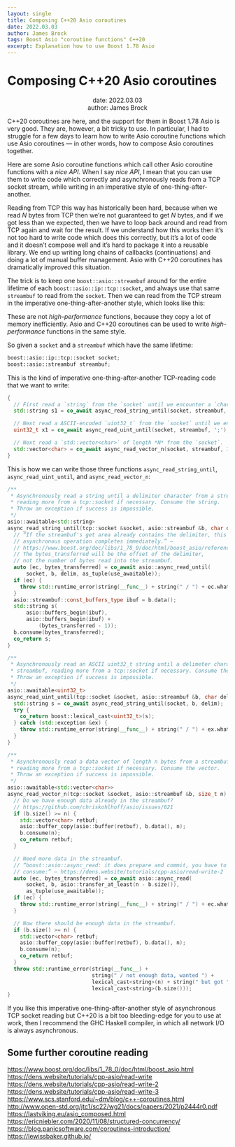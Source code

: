 ```yaml
---
layout: single
title: Composing C++20 Asio coroutines
date: 2022.03.03
author: James Brock
tags: Boost Asio "coroutine functions" C++20 
excerpt: Explanation how to use Boost 1.78 Asio
---
```


# Composing C++20 Asio coroutines

<p align="center">
date: 2022.03.03<br>
author: James Brock
</p>

C++20 coroutines are here, and the support for them in Boost 1.78 Asio is very good. 
They are, however, a bit tricky to use. 
In particular, I had to struggle for a few days to learn how to write Asio coroutine functions
which use Asio coroutines — in other words, how to compose Asio coroutines together.

Here are some Asio coroutine functions which call other Asio coroutine functions with a *nice API*.
When I say
*nice API*, I mean that you can use them to write code which correctly and asynchronously 
reads from a TCP socket stream, while writing in an imperative style of one-thing-after-another.

Reading from TCP this way has historically been hard, because when we read *N* bytes from TCP
then we’re not guaranteed to get *N* bytes, and if we got less than we expected, then
we have to loop back around and read from TCP again and wait for the result. If we understand
how this works then it’s not too hard to write code which does this correctly, but it’s a lot of
code and it doesn’t compose well and it’s hard to package it into a reusable library. 
We end up writing long chains of callbacks (continuations) and doing a lot of manual buffer
management. Asio with C++20 coroutines has dramatically improved this situation.

The trick is to keep one `boost::asio::streambuf` around for the entire lifetime
of each `boost::asio::ip::tcp::socket`, and always use that same `streambuf` to read
from the `socket`. Then we can read from the TCP stream in the imperative one-thing-after-another
style, which looks like this:

These are not *high-performance* functions, because they copy a lot of memory inefficiently. 
Asio and C++20 coroutines can be used to write *high-performance* functions in the same style.

So given a `socket` and a `streambuf` which have the same lifetime:

```c++
boost::asio::ip::tcp::socket socket;
boost::asio::streambuf streambuf;
```

This is the kind of imperative one-thing-after-another TCP-reading code that we want to write:

```c++
{
  // First read a `string` from the `socket` until we encounter a `char` `';'`.
  std::string s1 = co_await async_read_string_until(socket, streambuf, ';');

  // Next read a ASCII-encoded `uint32_t` from the `socket` until we encounter a `char` `';'`.
  uint32_t x1 = co_await async_read_uint_until(socket, streambuf, ';');

  // Next read a `std::vector<char>` of length *N* from the `socket`.
  std::vector<char> = co_await async_read_vector_n(socket, streambuf, 10);
}
```

This is how we can write those three functions `async_read_string_until`, `async_read_uint_until`, and `async_read_vector_n`:


```c++
/**
 * Asynchronously read a string until a delimiter character from a streambuf,
 * reading more from a tcp::socket if necessary. Consume the string.
 * Throw an exception if success is impossible.
 */
asio::awaitable<std::string>
async_read_string_until(tcp::socket &socket, asio::streambuf &b, char delim) {
  // “If the streambuf's get area already contains the delimiter, this
  // asynchronous operation completes immediately.” —
  // https://www.boost.org/doc/libs/1_78_0/doc/html/boost_asio/reference/async_read_until/overload5.html
  // The bytes_transferred will be the offset of the delimiter,
  // not the number of bytes read into the streambuf.
  auto [ec, bytes_transferred] = co_await asio::async_read_until(
      socket, b, delim, as_tuple(use_awaitable));
  if (ec) {
    throw std::runtime_error(string(__func__) + string(" / ") + ec.what());
  }
  asio::streambuf::const_buffers_type ibuf = b.data();
  std::string s(
      asio::buffers_begin(ibuf),
      asio::buffers_begin(ibuf) +
          (bytes_transferred - 1));
  b.consume(bytes_transferred);
  co_return s;
}

/**
 * Asynchronously read an ASCII uint32_t string until a delimeter character from
 * streambuf, reading more from a tcp::socket if necessary. Consume the string.
 * Throw an exception if success is impossible.
 */
asio::awaitable<uint32_t>
async_read_uint_until(tcp::socket &socket, asio::streambuf &b, char delim) {
  std::string s = co_await async_read_string_until(socket, b, delim);
  try {
    co_return boost::lexical_cast<uint32_t>(s);
  } catch (std::exception &ex) {
    throw std::runtime_error(string(__func__) + string(" / ") + ex.what());
  }
}

/**
 * Asynchronously read a data vector of length n bytes from a streambuf,
 * reading more from a tcp::socket if necessary. Consume the vector.
 * Throw an exception if success is impossible.
 */
asio::awaitable<std::vector<char>>
async_read_vector_n(tcp::socket &socket, asio::streambuf &b, size_t n) {
  // Do we have enough data already in the streambuf?
  // https://github.com/chriskohlhoff/asio/issues/621
  if (b.size() >= n) {
    std::vector<char> retbuf;
    asio::buffer_copy(asio::buffer(retbuf), b.data(), n);
    b.consume(n);
    co_return retbuf;
  }

  // Need more data in the streambuf.
  // “boost::asio::async_read: it does prepare and commit, you have to do
  // consume:” — https://dens.website/tutorials/cpp-asio/read-write-2
  auto [ec, bytes_transferred] = co_await asio::async_read(
      socket, b, asio::transfer_at_least(n - b.size()),
      as_tuple(use_awaitable));
  if (ec) {
    throw std::runtime_error(string(__func__) + string(" / ") + ec.what());
  }

  // Now there should be enough data in the streambuf.
  if (b.size() >= n) {
    std::vector<char> retbuf;
    asio::buffer_copy(asio::buffer(retbuf), b.data(), n);
    b.consume(n);
    co_return retbuf;
  }
  throw std::runtime_error(string(__func__) +
                           string(" / not enough data, wanted ") +
                           lexical_cast<string>(n) + string(" but got ") +
                           lexical_cast<string>(b.size()));
}
```

If you like this imperative one-thing-after-another style of asynchronous TCP socket reading but C++20 
is a bit too bleeding-edge for you to use at work, then I recommend the GHC Haskell compiler,
in which all network I/O is always asynchronous.

## Some further coroutine reading

https://www.boost.org/doc/libs/1_78_0/doc/html/boost_asio.html
https://dens.website/tutorials/cpp-asio/read-write
https://dens.website/tutorials/cpp-asio/read-write-2
https://dens.website/tutorials/cpp-asio/read-write-3
https://www.scs.stanford.edu/~dm/blog/c++-coroutines.html
http://www.open-std.org/jtc1/sc22/wg21/docs/papers/2021/p2444r0.pdf
https://lastviking.eu/asio_composed.html
https://ericniebler.com/2020/11/08/structured-concurrency/
https://blog.panicsoftware.com/coroutines-introduction/
https://lewissbaker.github.io/

